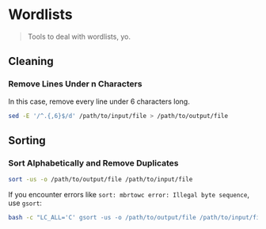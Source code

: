# Wordlists

> Tools to deal with wordlists, yo.

## Cleaning

### Remove Lines Under n Characters
In this case, remove every line under 6 characters long.
```bash
sed -E '/^.{,6}$/d' /path/to/input/file > /path/to/output/file
```

## Sorting

### Sort Alphabetically and Remove Duplicates
```bash
sort -us -o /path/to/output/file /path/to/input/file
```

If you encounter errors like `sort: mbrtowc error: Illegal byte sequence`, use `gsort`:

```bash
bash -c "LC_ALL='C' gsort -us -o /path/to/output/file /path/to/input/file"
```
